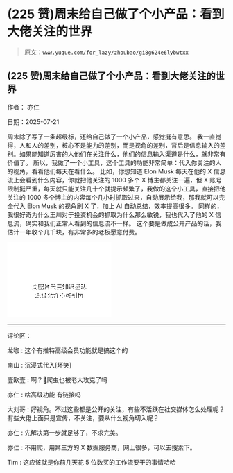 # (225 赞)周末给自己做了个小产品：看到大佬关注的世界

> 原文：[`www.yuque.com/for_lazy/zhoubao/gi8g624e6lybwtxx`](https://www.yuque.com/for_lazy/zhoubao/gi8g624e6lybwtxx)

## (225 赞)周末给自己做了个小产品：看到大佬关注的世界

作者： 亦仁

日期：2025-07-21

周末除了写了一条超级标，还给自己做了一个小产品，感觉挺有意思。
我一直觉得，人和人的差别，核心不是能力的差别，而是视角的差别，背后是信息输入的差别。如果能知道厉害的人他们在关注什么，他们的信息输入渠道是什么，就非常有价值了。
所以，我做了一个小工具，这个工具的功能非常简单：代入你关注的人的视角，看看他们每天在看什么。 比如，你想知道 Elon Musk 每天在他的 X
信息流上会看到什么内容，你就把他关注的 1000 多个 X 博主都关注一遍，但 X
账号限制挺严重，每天就只能关注几十个就提示频繁了，我做的这个小工具，直接把他关注的 1000
多个博主的内容每个几小时抓取过来，自动展示给我，那我就可以完全代入 Elon Musk 的视角刷 X 了，加上 AI 自动总结，效率提高很多。
同样的，我很好奇为什么王川对于投资机会的抓取为什么那么敏锐，我也代入了他的 X 信息流，确实和我们正常人看到的信息流不一样。
这个要是做成公开产品的话，我估计一年收个几千块，有非常多的老板愿意付费。

![](img/4e39231d1fe798411eeb3143f7d88dab.png "None")

* * *

评论区：

龙咖 : 这个有推特高级会员功能就是搞这个的

南山 : 沉浸式代入[坏笑]

壹欧壹 : 啊？🌚爬虫也被老大攻克了吗

亦仁 : 啥高级功能 有链接吗

大刘哥 : 好视角。不过这些都是公开的关注，有些不活跃在社交媒体怎么处理呢？有些大佬上面只是宣传，不关注，要从什么视角切入呢？

亦仁 : 先解决第一步就足够了，不求完美。

亦仁 : 不用爬，用第三方的 X 数据服务商，网上很多，可以去搜索下。

Tim : 这应该就是你前几天花 5 位数买的工作流要干的事情哈哈